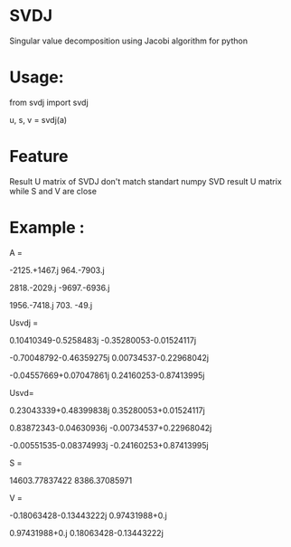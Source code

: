 # SVDJ
Singular value decomposition using Jacobi algorithm for python

# Usage:
from svdj import svdj

u, s, v = svdj(a)

# Feature
Result U matrix of SVDJ don't match standart numpy SVD result U matrix while S and V are close

# Example :
A =  

-2125.+1467.j   964.-7903.j

 2818.-2029.j -9697.-6936.j

 1956.-7418.j   703.  -49.j 

Usvdj =

 0.10410349-0.5258483j  -0.35280053-0.01524117j
 
-0.70048792-0.46359275j  0.00734537-0.22968042j

-0.04557669+0.07047861j  0.24160253-0.87413995j
 
Usvd=

 0.23043339+0.48399838j  0.35280053+0.01524117j
 
 0.83872343-0.04630936j -0.00734537+0.22968042j
 
-0.00551535-0.08374993j -0.24160253+0.87413995j


S =

14603.77837422   8386.37085971

V =

-0.18063428-0.13443222j  0.97431988+0.j        

 0.97431988+0.j          0.18063428-0.13443222j
